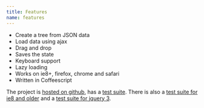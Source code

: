 ```yaml
---
title: Features
name: features
---
```


* Create a tree from JSON data
* Load data using ajax
* Drag and drop
* Saves the state
* Keyboard support
* Lazy loading
* Works on ie8+, firefox, chrome and safari
* Written in Coffeescript

The project is [hosted on github](https://github.com/mbraak/jqTree), has a [test suite](test/test.html). There is also a [test suite for ie8 and older](test/test_jquery_1.html) and a [test suite for jquery 3](test/test_jquery_3.html).
